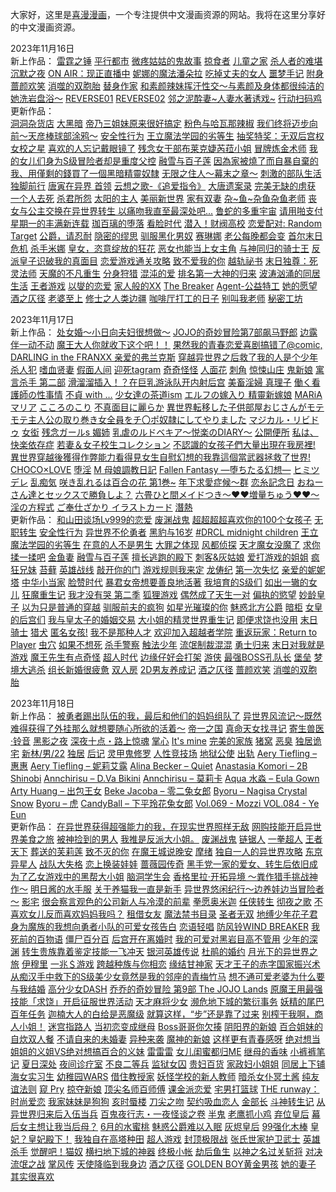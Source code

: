 大家好，这里是<a href="https://www.favcomic.com">喜漫漫画</a>，一个专注提供中文漫画资源的网站。我将在这里分享好的中文漫画资源。

2023年11月16日<br/>
  新上作品：
    <a href="https://www.favcomic.com/comic/detail/905154980934197248">雷霆之锤</a>
    <a href="https://www.favcomic.com/comic/detail/905155264397844480">平行都市</a>
    <a href="https://www.favcomic.com/comic/detail/906230773969985536">微疼姑姑的鬼故事</a>
    <a href="https://www.favcomic.com/comic/detail/906966482649489408">掠食者</a>
    <a href="https://www.favcomic.com/comic/detail/906967184943751168">儿童之家</a>
    <a href="https://www.favcomic.com/comic/detail/906967441396080640">杀人者的难堪</a>
    <a href="https://www.favcomic.com/comic/detail/907256797612613632">沉默之夜</a>
    <a href="https://www.favcomic.com/comic/detail/907260052958748672">ON AIR：现正直播中</a>
    <a href="https://www.favcomic.com/comic/detail/907262243090079744">妮娜的魔法潘朵拉</a>
    <a href="https://www.favcomic.com/comic/detail/907263237014298624">吃掉丈夫的女人</a>
    <a href="https://www.favcomic.com/comic/detail/907263507714678784">噩梦手记</a>
    <a href="https://www.favcomic.com/comic/detail/907263991552811008">附身</a>
    <a href="https://www.favcomic.com/comic/detail/907268746794639360">蔷颜欢笑</a>
    <a href="https://www.favcomic.com/comic/detail/907269158864035840">消噬的双胞胎</a>
    <a href="https://www.favcomic.com/comic/detail/908383228417679360">替身作家</a>
    <a href="https://www.favcomic.com/comic/detail/922521172019650560">和素颜辣妹挥汗性交～与素颜及身体都很纯洁的她洗岩盘浴～</a>
    <a href="https://www.favcomic.com/comic/detail/922522497738481664">REVERSE01</a>
    <a href="https://www.favcomic.com/comic/detail/922523696298598400">REVERSE02</a>
    <a href="https://www.favcomic.com/comic/detail/922525316524679168">邻之泥酔妻~人妻水著诱戏~</a>
    <a href="https://www.favcomic.com/comic/detail/922615124039180288">行动扫码鸡</a><br/>
  更新作品：<br/>
    <a href="https://www.favcomic.com/comic/detail/898251860379574272">洞洞杂货店</a>
    <a href="https://www.favcomic.com/comic/detail/871727812581662720">大黑暗</a>
    <a href="https://www.favcomic.com/comic/detail/871729096223236096">帝乃三姐妹原来很好搞定</a>
    <a href="https://www.favcomic.com/comic/detail/871950652564185088">粉色与哈瓦那辣椒</a>
    <a href="https://www.favcomic.com/comic/detail/872194178493325312">我们终将迈步向前～天彦棒球部涂鸦～</a>
    <a href="https://www.favcomic.com/comic/detail/872982281210437632">安全性行为</a>
    <a href="https://www.favcomic.com/comic/detail/875445835847049216">王立魔法学园的劣等生</a>
    <a href="https://www.favcomic.com/comic/detail/875446337821351936">抽奖特奖：无双后宫权</a>
    <a href="https://www.favcomic.com/comic/detail/877346062027857920">女校之星</a>
    <a href="https://www.favcomic.com/comic/detail/878007925556256768">喜欢的人忘记戴眼镜了</a>
    <a href="https://www.favcomic.com/comic/detail/879498286128570368">残念女干部布莱克婕芮菈小姐</a>
    <a href="https://www.favcomic.com/comic/detail/879503581605142528">冒牌炼金术师</a>
    <a href="https://www.favcomic.com/comic/detail/882333886691024896">我的女儿们身为S级冒险者却是重度父控</a>
    <a href="https://www.favcomic.com/comic/detail/883475090560393216">融雪与百子莲</a>
    <a href="https://www.favcomic.com/comic/detail/885156159412117504">因為家被燒了而自暴自棄的我、用僅剩的錢買了一個黑暗精靈奴隸</a>
    <a href="https://www.favcomic.com/comic/detail/886622055271899136">无限之住人～幕末之章～</a>
    <a href="https://www.favcomic.com/comic/detail/886972562310045696">刺激的部队生活</a>
    <a href="https://www.favcomic.com/comic/detail/886974261368070144">独脚前行</a>
    <a href="https://www.favcomic.com/comic/detail/887028042701086720">唐寅在异界 </a>
    <a href="https://www.favcomic.com/comic/detail/888129375420162048">首领</a>
    <a href="https://www.favcomic.com/comic/detail/888215731416735744">云想之歌-《追爱指令》</a>
    <a href="https://www.favcomic.com/comic/detail/888219830291931136">大唐遗案录</a>
    <a href="https://www.favcomic.com/comic/detail/888221074699984896">完美无缺的虏获</a>
    <a href="https://www.favcomic.com/comic/detail/888507520874848256">一个人去死</a>
    <a href="https://www.favcomic.com/comic/detail/889549723285987328">杀君所怨</a>
    <a href="https://www.favcomic.com/comic/detail/892219688203984896">太阳的主人</a>
    <a href="https://www.favcomic.com/comic/detail/895696884155424768">美丽新世界</a>
    <a href="https://www.favcomic.com/comic/detail/895781038498914304">家有双妻</a>
    <a href="https://www.favcomic.com/comic/detail/896166477357522944">杂~鱼~杂鱼杂鱼老师</a>
    <a href="https://www.favcomic.com/comic/detail/897506338509299712">丧女与公主交换在异世界转生 以痛吻我直至最深处吧...</a>
    <a href="https://www.favcomic.com/comic/detail/898220550080569344">鲁蛇的多重宇宙</a>
    <a href="https://www.favcomic.com/comic/detail/899037867114897408">请用啪支付</a>
    <a href="https://www.favcomic.com/comic/detail/900003225699229696">星期一的丰满新连载</a>
    <a href="https://www.favcomic.com/comic/detail/900737173114986496">珈百璃的堕落</a>
    <a href="https://www.favcomic.com/comic/detail/902633226344996864">看脸时代</a>
    <a href="https://www.favcomic.com/comic/detail/902637162749632512">潜入！财阀高校</a>
    <a href="https://www.favcomic.com/comic/detail/902892950017679360">恋爱配对: Random Target</a>
    <a href="https://www.favcomic.com/comic/detail/903321352310759424">公爵，请忍耐</a>
    <a href="https://www.favcomic.com/comic/detail/903322854739812352">隐密的缪思</a>
    <a href="https://www.favcomic.com/comic/detail/903325266959540224">驯服黑化男奴</a>
    <a href="https://www.favcomic.com/comic/detail/903325642492354560">赛琳娜</a>
    <a href="https://www.favcomic.com/comic/detail/903330454894157824">老公每晚都会变</a>
    <a href="https://www.favcomic.com/comic/detail/903336245189550080">首尔末日危机</a>
    <a href="https://www.favcomic.com/comic/detail/903338810333601792">杀手米娜</a>
    <a href="https://www.favcomic.com/comic/detail/903415045269102592">皇女，恣意绽放的狂花</a>
    <a href="https://www.favcomic.com/comic/detail/903426825118687232">恶女也能当上女主角</a>
    <a href="https://www.favcomic.com/comic/detail/903444210508767232">与神同归的骑士王</a>
    <a href="https://www.favcomic.com/comic/detail/903665647249137664">反派皇子识破我的真面目</a>
    <a href="https://www.favcomic.com/comic/detail/903666338764038144">恋爱游戏通关攻略</a>
    <a href="https://www.favcomic.com/comic/detail/903669248705044480">致不爱我的你</a>
    <a href="https://www.favcomic.com/comic/detail/903671033670803456">越轨祕书</a>
    <a href="https://www.favcomic.com/comic/detail/903781090899140608">末日独尊：死灵法师</a>
    <a href="https://www.favcomic.com/comic/detail/903784209552908288">天魔的不凡重生</a>
    <a href="https://www.favcomic.com/comic/detail/903789055727247360">分身狩猎</a>
    <a href="https://www.favcomic.com/comic/detail/903798436070039552">混沌的爱</a>
    <a href="https://www.favcomic.com/comic/detail/904778284334718976">排名第一大神的归来</a>
    <a href="https://www.favcomic.com/comic/detail/905042835848437760">波涛汹涌的同居生活</a>
    <a href="https://www.favcomic.com/comic/detail/905152203327676416">王者游戏</a>
    <a href="https://www.favcomic.com/comic/detail/905483347101360128">以燮的恋爱</a>
    <a href="https://www.favcomic.com/comic/detail/905484302844829696">家人般的XX</a>
    <a href="https://www.favcomic.com/comic/detail/905493536105963520">The Breaker</a>
    <a href="https://www.favcomic.com/comic/detail/905495283067133952">Agent-公益特工</a>
    <a href="https://www.favcomic.com/comic/detail/905892328785453056">她的愿望</a>
    <a href="https://www.favcomic.com/comic/detail/906617540262895616">酒之仄径</a>
    <a href="https://www.favcomic.com/comic/detail/910624756749967360">老婆至上</a>
    <a href="https://www.favcomic.com/comic/detail/912868562761293824">修士之人类边疆</a>
    <a href="https://www.favcomic.com/comic/detail/913148211663872000">咖啡厅打工的日子</a>
    <a href="https://www.favcomic.com/comic/detail/913149493006966784">别叫我老师</a>
    <a href="https://www.favcomic.com/comic/detail/916059935526232064">秘密工坊</a><br/>

2023年11月17日<br/>
  新上作品：
     <a href="https://www.favcomic.com/comic/detail/872895176362827776">处女婚～小日向夫妇很想做～</a>
     <a href="https://www.favcomic.com/comic/detail/880598814640185344">JOJO的奇妙冒险第7部飙马野郎</a>
     <a href="https://www.favcomic.com/comic/detail/880601752775303168">边露伴一动不动</a>
     <a href="https://www.favcomic.com/comic/detail/886627858829680640">魔王大人你就收下这个吧！！</a>
     <a href="https://www.favcomic.com/comic/detail/894594604962291712">果然我的青春恋爱喜剧搞错了@comic,</a>
     <a href="https://www.favcomic.com/comic/detail/895330837359370240">DARLING in the FRANXX 亲爱的弗兰克斯</a>
     <a href="https://www.favcomic.com/comic/detail/895332952257470464">穿越异世界之后救了我的人是个少年杀人犯</a>
     <a href="https://www.favcomic.com/comic/detail/906226068732649472">嗜血贤妻</a>
     <a href="https://www.favcomic.com/comic/detail/906227818524975104">假面人间</a>
     <a href="https://www.favcomic.com/comic/detail/906962642059534336">迎死tagram</a>
     <a href="https://www.favcomic.com/comic/detail/906963270269804544">奇奇怪怪</a>
     <a href="https://www.favcomic.com/comic/detail/906964020819533824">人面花</a>
     <a href="https://www.favcomic.com/comic/detail/906964263434854400">刺角</a>
     <a href="https://www.favcomic.com/comic/detail/906966168768749568">惊悚山庄</a>
     <a href="https://www.favcomic.com/comic/detail/906967726659084288">鬼新娘</a>
     <a href="https://www.favcomic.com/comic/detail/918862358451986432">寓言杀手 第二部</a>
     <a href="https://www.favcomic.com/comic/detail/922844285638942720">滑溜溜插入！？在巨乳游泳队开内射后宫</a>
     <a href="https://www.favcomic.com/comic/detail/922869863867883520">美畜淫婦 真理子</a>
     <a href="https://www.favcomic.com/comic/detail/922870343562043392">働く看護師の性事情</a>
     <a href="https://www.favcomic.com/comic/detail/922870794927874048">不貞 with …</a>
     <a href="https://www.favcomic.com/comic/detail/922871092857675776">少女達の茶道ism</a>
     <a href="https://www.favcomic.com/comic/detail/922871497566068736">エルフの嫁入り 精靈新嫁娘</a>
     <a href="https://www.favcomic.com/comic/detail/922871737832579072">MARiA マリア</a>
     <a href="https://www.favcomic.com/comic/detail/922872050979315712">こころのこり</a>
     <a href="https://www.favcomic.com/comic/detail/922873220175110144">不真面目に麗らか</a>
     <a href="https://www.favcomic.com/comic/detail/922873571250937856">異世界転移した子供部屋おじさんがモテモテ主人公の取り巻き女全員をチ〇ポ奴隷にしてやりました</a>
     <a href="https://www.favcomic.com/comic/detail/922873858183274496">マジカル・リビドゥ</a>
     <a href="https://www.favcomic.com/comic/detail/922874057509183488">女衒</a>
     <a href="https://www.favcomic.com/comic/detail/922874520707145728">残念ガールs </a>
     <a href="https://www.favcomic.com/comic/detail/922874883434749952">媚姉</a>
     <a href="https://www.favcomic.com/comic/detail/922875932719587328">乳虐のルドベキア〜悦楽のDIARY〜</a>
     <a href="https://www.favcomic.com/comic/detail/922877196475965440">公開便所</a>
     <a href="https://www.favcomic.com/comic/detail/922877576089837568">私は、快楽依存症</a>
     <a href="https://www.favcomic.com/comic/detail/922877886900346880">若妻＆女子校生コレクション</a>
     <a href="https://www.favcomic.com/comic/detail/922878245542699008">不認識的女孩子們大量出現在我房裡!</a>
     <a href="https://www.favcomic.com/comic/detail/922878624628088832">異世界穿越後獲得作弊能力看得見女生自慰幻想的我靠這個當武器拯救了世界!</a>
     <a href="https://www.favcomic.com/comic/detail/922878953713180672">CHOCO×LOVE</a>
     <a href="https://www.favcomic.com/comic/detail/922879299298664448">堕淫</a>
     <a href="https://www.favcomic.com/comic/detail/922879649481105408">M 母娘調教日記</a>
     <a href="https://www.favcomic.com/comic/detail/922879914762444800">Fallen Fantasy ―堕ちたる幻想―</a>
     <a href="https://www.favcomic.com/comic/detail/922880174167564288">ヒミツデレ</a>
     <a href="https://www.favcomic.com/comic/detail/922880366790975488">乱痴気</a>
     <a href="https://www.favcomic.com/comic/detail/922880612149370880">咲き乱れるは百合の花 第1巻~</a>
     <a href="https://www.favcomic.com/comic/detail/922881036000567296">年下求愛症候～群</a>
     <a href="https://www.favcomic.com/comic/detail/922881399743193088">恋糸記念日</a>
     <a href="https://www.favcomic.com/comic/detail/922882024635768832">おねーさん達とセックスで勝負しよ？</a>
     <a href="https://www.favcomic.com/comic/detail/922882408993398784">六畳ひと間メイドつき～♥♥増量ちゅう♥♥～</a>
     <a href="https://www.favcomic.com/comic/detail/922882731489239040">淫の方程式</a>
     <a href="https://www.favcomic.com/comic/detail/922883109005959168">ご奉仕ざかり   イラストカード</a>
     <a href="https://www.favcomic.com/comic/detail/922883498937819136">潛熱</a><br/>
  更新作品：
     <a href="https://www.favcomic.com/comic/detail/871366185097240576">和山田谈场Lv999的恋爱</a>
     <a href="https://www.favcomic.com/comic/detail/871727293624623104">废渊战鬼</a>
     <a href="https://www.favcomic.com/comic/detail/872977906391982080">超超超超喜欢你的100个女孩子</a>
     <a href="https://www.favcomic.com/comic/detail/872979228541460480">无职转生</a>
     <a href="https://www.favcomic.com/comic/detail/872982281210437632">安全性行为</a>
     <a href="https://www.favcomic.com/comic/detail/872985323699838976">异世界不伦勇者</a>
     <a href="https://www.favcomic.com/comic/detail/873338293062868992">黑豹与16岁</a>
     <a href="https://www.favcomic.com/comic/detail/875190331434475520">#DRCL midnight children</a>
     <a href="https://www.favcomic.com/comic/detail/875445835847049216">王立魔法学园的劣等生</a>
     <a href="https://www.favcomic.com/comic/detail/875463427152289792">在意的人不是男生</a>
     <a href="https://www.favcomic.com/comic/detail/875793359107661824">大罪之体现</a>
     <a href="https://www.favcomic.com/comic/detail/878010903025557504">风都侦探</a>
     <a href="https://www.favcomic.com/comic/detail/880575421828177920">天才魔女没魔了</a>
     <a href="https://www.favcomic.com/comic/detail/880608778947534848">求你揉一揉吧</a>
     <a href="https://www.favcomic.com/comic/detail/882326981016952832">金鱼妻</a>
     <a href="https://www.favcomic.com/comic/detail/883475090560393216">融雪与百子莲</a>
     <a href="https://www.favcomic.com/comic/detail/883476301233659904">擅长逃跑的殿下</a>
     <a href="https://www.favcomic.com/comic/detail/885530210496290816">刺客&灰姑娘</a>
     <a href="https://www.favcomic.com/comic/detail/886919238747561984">爱打游戏的姐姐</a>
     <a href="https://www.favcomic.com/comic/detail/887035575004176384">疯狂兄妹</a>
     <a href="https://www.favcomic.com/comic/detail/887889961028820992">苔藓</a>
     <a href="https://www.favcomic.com/comic/detail/887891886763810816">英雄战线</a>
     <a href="https://www.favcomic.com/comic/detail/888103708842401792">敲开你的门</a>
     <a href="https://www.favcomic.com/comic/detail/888119768224243712">游戏规则我来定</a>
     <a href="https://www.favcomic.com/comic/detail/888212328317853696">龙俦纪</a>
     <a href="https://www.favcomic.com/comic/detail/893217404455362560">第一次失忆</a>
     <a href="https://www.favcomic.com/comic/detail/893219112925405184">亲爱的妮妮塔</a>
     <a href="https://www.favcomic.com/comic/detail/896166013274562560">中华小当家</a>
     <a href="https://www.favcomic.com/comic/detail/902638750230781952">脸赞时代</a>
     <a href="https://www.favcomic.com/comic/detail/902905210417061888">暴君女帝想要善良地活著</a>
     <a href="https://www.favcomic.com/comic/detail/902914286156914688">我培育的S级们</a>
     <a href="https://www.favcomic.com/comic/detail/902915059980836864">如出一辙的女儿</a>
     <a href="https://www.favcomic.com/comic/detail/902917682238726144">狂魔重生记</a>
     <a href="https://www.favcomic.com/comic/detail/902920394284081152">我才没有哭 第二季</a>
     <a href="https://www.favcomic.com/comic/detail/902925590024298496">狐狸游戏</a>
     <a href="https://www.favcomic.com/comic/detail/902926676047044608">偶然成了天生一对</a>
     <a href="https://www.favcomic.com/comic/detail/902928000234954752">偏执的慾望</a>
     <a href="https://www.favcomic.com/comic/detail/902933285007663104">妙龄皇子</a>
     <a href="https://www.favcomic.com/comic/detail/903320755553574912">以为只是普通的穿越</a>
     <a href="https://www.favcomic.com/comic/detail/903327327725953024">驯服前夫的疯狗</a>
     <a href="https://www.favcomic.com/comic/detail/903328929593565184">如星光璀璨的你</a>
     <a href="https://www.favcomic.com/comic/detail/903330090509803520">魅惑北方公爵</a>
     <a href="https://www.favcomic.com/comic/detail/903338446142185472">暗柜</a>
     <a href="https://www.favcomic.com/comic/detail/903415470185652224">女皇的后宫们</a>
     <a href="https://www.favcomic.com/comic/detail/903416038497067008">我与皇太子的婚姻交易</a>
     <a href="https://www.favcomic.com/comic/detail/903426196031807488">大小姐的精灵世界重生记</a>
     <a href="https://www.favcomic.com/comic/detail/903427749081915392">即便求饶也没用</a>
     <a href="https://www.favcomic.com/comic/detail/903432015393726464">末日骑士</a>
     <a href="https://www.favcomic.com/comic/detail/903433399925088256">猎犬</a>
     <a href="https://www.favcomic.com/comic/detail/903670617117696000">匿名女孩!</a>
     <a href="https://www.favcomic.com/comic/detail/903781415852843008">我不是那种人才</a>
     <a href="https://www.favcomic.com/comic/detail/903784529825767424">欢迎加入超越者学院</a>
     <a href="https://www.favcomic.com/comic/detail/903785261022978048">重返玩家：Return to Player</a>
     <a href="https://www.favcomic.com/comic/detail/903787171062882304">虫穴</a>
     <a href="https://www.favcomic.com/comic/detail/903791190086918144">如果不想死</a>
     <a href="https://www.favcomic.com/comic/detail/903791844461256704">杀手警察</a>
     <a href="https://www.favcomic.com/comic/detail/903792142433001472">触法少年</a>
     <a href="https://www.favcomic.com/comic/detail/903794043115413504">流氓制裁混混</a>
     <a href="https://www.favcomic.com/comic/detail/904411937562042368">勇士归来</a>
     <a href="https://www.favcomic.com/comic/detail/904414202502979584">末日对我就是游戏</a>
     <a href="https://www.favcomic.com/comic/detail/904416131136233472">魔王先生有点奇怪</a>
     <a href="https://www.favcomic.com/comic/detail/904777267849338880">超人时代</a>
     <a href="https://www.favcomic.com/comic/detail/905150839449067520">边缘仔好会打架</a>
     <a href="https://www.favcomic.com/comic/detail/905151847306764288">游侠</a>
     <a href="https://www.favcomic.com/comic/detail/905153118101184512">最强BOSS孔队长</a>
     <a href="https://www.favcomic.com/comic/detail/905153962754318336">堡垒</a>
     <a href="https://www.favcomic.com/comic/detail/905156313720430592">梦境大逃杀</a>
     <a href="https://www.favcomic.com/comic/detail/905489287020158976">组长新婚很疲惫</a>
     <a href="https://www.favcomic.com/comic/detail/905492535470858240">双人房</a>
     <a href="https://www.favcomic.com/comic/detail/905891931228348416">2D男友养成记</a>
     <a href="https://www.favcomic.com/comic/detail/906617540262895616">酒之仄径</a>
     <a href="https://www.favcomic.com/comic/detail/907268746794639360">蔷颜欢笑</a>
     <a href="https://www.favcomic.com/comic/detail/907269158864035840">消噬的双胞胎</a><br/>

2023年11月18日<br/>
  新上作品：
    <a href="https://www.favcomic.com/comic/872873902680973312">被勇者踢出队伍的我，最后和他们的妈妈组队了</a>
    <a href="https://www.favcomic.com/comic/880573450677264384">异世界风流记～既然难得获得了外挂那么就想要随心所欲的活着～</a>
    <a href="https://www.favcomic.com/comic/882783059710189568">帝一之国</a>
    <a href="https://www.favcomic.com/comic/889893847558135808">真命天女找寻记</a>
    <a href="https://www.favcomic.com/comic/894391346868133888">寄生兽医·铃音</a>
    <a href="https://www.favcomic.com/comic/906224123225710592">黑影之夜</a>
    <a href="https://www.favcomic.com/comic/906227278827102208">深夜十点・路上惊魂</a>
    <a href="https://www.favcomic.com/comic/906228141868064768">掌心</a>
    <a href="https://www.favcomic.com/comic/906228734435139584">It's mine</a>
    <a href="https://www.favcomic.com/comic/906229381121318912">完美的家族</a>
    <a href="https://www.favcomic.com/comic/906236415615049728">猪窝</a>
    <a href="https://www.favcomic.com/comic/906956892469862400">恶臭</a>
    <a href="https://www.favcomic.com/comic/906957908422565888">独居诡宅</a>
    <a href="https://www.favcomic.com/comic/906958334224113664">新林/男/22</a>
    <a href="https://www.favcomic.com/comic/906958764459040768">独居</a>
    <a href="https://www.favcomic.com/comic/906959104038281216">后记</a>
    <a href="https://www.favcomic.com/comic/906960858263986176">灵甲鬼修罗</a>
    <a href="https://www.favcomic.com/comic/906961109804785664">人性竞技场</a>
    <a href="https://www.favcomic.com/comic/906961570930761728">地狱公使</a>
    <a href="https://www.favcomic.com/comic/922917081274523648">出轨</a>
    <a href="https://www.favcomic.com/comic/923292378981343232">Aery Tiefling – 惠惠</a>
    <a href="https://www.favcomic.com/comic/923292476100452352">Aery Tiefling – 妮莉艾露</a>
    <a href="https://www.favcomic.com/comic/923292566324125696">Alina Becker – Quiet</a>
    <a href="https://www.favcomic.com/comic/923292669856325632">Anastasia Komori – 2B Shinobi</a>
    <a href="https://www.favcomic.com/comic/923292762760159232">Annchirisu – D.Va Bikini</a>
    <a href="https://www.favcomic.com/comic/923292875142340608">Annchirisu – 莫莉卡</a>
    <a href="https://www.favcomic.com/comic/923292968218140672">Aqua 水淼 – Eula Gown</a>
    <a href="https://www.favcomic.com/comic/923293196241477632">Arty Huang – 出包王女</a>
    <a href="https://www.favcomic.com/comic/923293299228418048">Beke Jacoba – 零二兔女郎</a>
    <a href="https://www.favcomic.com/comic/923293397379325952">Byoru – Nagisa Crystal Snow</a>
    <a href="https://www.favcomic.com/comic/923293537322278912">Byoru – 虎</a>
    <a href="https://www.favcomic.com/comic/923293628347064320">CandyBall – 下平玲花兔女郎</a>
    <a href="https://www.favcomic.com/comic/923295527578247168">Vol.069 - Mozzi </a>
    <a href="https://www.favcomic.com/comic/923295650148392960">VOL.084 - Ye Eun</a><br/>
  更新作品：
    <a href="https://www.favcomic.com/comic/871372817977974784">在异世界获得超强能力的我，在现实世界照样无敌</a>
    <a href="https://www.favcomic.com/comic/871544837348925440">网购技能开启异世界美食之旅</a>
    <a href="https://www.favcomic.com/comic/871546632351653888">被神捡到的男人</a>
    <a href="https://www.favcomic.com/comic/871723862583287808">我推是反派大小姐。</a>
    <a href="https://www.favcomic.com/comic/871727293624623104">废渊战鬼</a>
    <a href="https://www.favcomic.com/comic/871731888501432320">链锯人</a>
    <a href="https://www.favcomic.com/comic/871934912159162368">一拳超人</a>
    <a href="https://www.favcomic.com/comic/872520511878471680">王者天下</a>
    <a href="https://www.favcomic.com/comic/872530534696361984">葬送的芙莉莲</a>
    <a href="https://www.favcomic.com/comic/872638057445203968">致不灭的你</a>
    <a href="https://www.favcomic.com/comic/872639940226326528">在魔王城说晚安</a>
    <a href="https://www.favcomic.com/comic/872864845144399872">摩绪</a>
    <a href="https://www.favcomic.com/comic/872869703016652800">独自一人的异世界攻略</a>
    <a href="https://www.favcomic.com/comic/872872096290709504">东京异星人</a>
    <a href="https://www.favcomic.com/comic/872876321087299584">战队大失格</a>
    <a href="https://www.favcomic.com/comic/872883179097300992">恋上换装娃娃</a>
    <a href="https://www.favcomic.com/comic/872977326936301568">蔷薇园传奇</a>
    <a href="https://www.favcomic.com/comic/872988627901227008">黑手党一家的爱女、转生后依旧成为了乙女游戏中的黑帮大小姐</a>
    <a href="https://www.favcomic.com/comic/872990513857437696">脑洞学生会</a>
    <a href="https://www.favcomic.com/comic/872992467052535808">香格里拉·开拓异境 ～粪作猎手挑战神作～</a>
    <a href="https://www.favcomic.com/comic/873167881226035200">明日酱的水手服</a>
    <a href="https://www.favcomic.com/comic/873168586884128768">关于养猫我一直是新手</a>
    <a href="https://www.favcomic.com/comic/873207634038235136">异世界悠闲纪行～边养娃边当冒险者～</a>
    <a href="https://www.favcomic.com/comic/873218280968560640">影宅</a>
    <a href="https://www.favcomic.com/comic/873235170608685056">很会察言观色的公司新人与冷漠的前辈</a>
    <a href="https://www.favcomic.com/comic/873731398610067456">拳愿奥米迦</a>
    <a href="https://www.favcomic.com/comic/873742132819664896">任侠转生</a>
    <a href="https://www.favcomic.com/comic/873752434219032576">彻夜之歌</a>
    <a href="https://www.favcomic.com/comic/873757397020188672">不喜欢女儿反而喜欢妈妈我吗？</a>
    <a href="https://www.favcomic.com/comic/873758158525440000">租借女友</a>
    <a href="https://www.favcomic.com/comic/875099497238241280">魔法禁书目录</a>
    <a href="https://www.favcomic.com/comic/875210605177479168">圣者无双</a>
    <a href="https://www.favcomic.com/comic/875455395307593728">地缚少年花子君</a>
    <a href="https://www.favcomic.com/comic/875462329054142464">身为魔族的我想向勇者小队的可爱女孩告白</a>
    <a href="https://www.favcomic.com/comic/875464372296753152">恋语轻唱</a>
    <a href="https://www.favcomic.com/comic/875480587396325376">防风铃WIND BREAKER</a>
    <a href="https://www.favcomic.com/comic/875771224788180992">我死前的百物语</a>
    <a href="https://www.favcomic.com/comic/877184975550685184">僵尸百分百</a>
    <a href="https://www.favcomic.com/comic/877187090562031616">后宫开在离婚时</a>
    <a href="https://www.favcomic.com/comic/877193316888879104">我的可爱对黑岩目高不管用</a>
    <a href="https://www.favcomic.com/comic/877194926176215040">少年的深渊</a>
    <a href="https://www.favcomic.com/comic/877196176011698176">转生贵族靠着鉴定技能一飞冲天</a>
    <a href="https://www.favcomic.com/comic/877197187845595136">银河英雄传说</a>
    <a href="https://www.favcomic.com/comic/877350041570910208">杜鹃的婚约</a>
    <a href="https://www.favcomic.com/comic/877356400873971712">月光下的异世界之旅</a>
    <a href="https://www.favcomic.com/comic/877363183524913152">伊穆里</a>
    <a href="https://www.favcomic.com/comic/877370151845109760">一兆＄游戏</a>
    <a href="https://www.favcomic.com/comic/877618136222932992">跨越种族与你相恋</a>
    <a href="https://www.favcomic.com/comic/877620255994814464">缘结甘神家</a>
    <a href="https://www.favcomic.com/comic/877627774276345856">天才王子的赤字国家振兴术</a>
    <a href="https://www.favcomic.com/comic/878020646695739392">从痴汉手中救下的S级美少女竟然是我的邻座的青梅竹马</a>
    <a href="https://www.favcomic.com/comic/878353668905246720">想不通可爱老婆为什么要与我结婚</a>
    <a href="https://www.favcomic.com/comic/878385561826631680">高分少女DASH</a>
    <a href="https://www.favcomic.com/comic/880600797631619072">乔乔的奇妙冒险 第9部 The JOJO Lands</a>
    <a href="https://www.favcomic.com/comic/880899655163060224">原魔王用最强技能「求饶」开启征服世界活动</a>
    <a href="https://www.favcomic.com/comic/882335018683342848">天才麻将少女</a>
    <a href="https://www.favcomic.com/comic/882745016496300032">濒危地下城的繁衍事务</a>
    <a href="https://www.favcomic.com/comic/882746431956459520">妖精的尾巴 百年任务</a>
    <a href="https://www.favcomic.com/comic/883464688455786496">迦楠大人的白给是恶魔级</a>
    <a href="https://www.favcomic.com/comic/883777651490299904">就算这样，“步”还是靠了过来</a>
    <a href="https://www.favcomic.com/comic/885519550282604544">别榨干我啊，商人小姐！</a>
    <a href="https://www.favcomic.com/comic/885529824137977856">迷宫指路人</a>
    <a href="https://www.favcomic.com/comic/886973726317486080">当初恋变成继母</a>
    <a href="https://www.favcomic.com/comic/887030916772405248">Boss哥哥你欠揍</a>
    <a href="https://www.favcomic.com/comic/887034185305432064">阴阳界的新娘</a>
    <a href="https://www.favcomic.com/comic/887054359567933440">百合姐妹的自炊双人餐</a>
    <a href="https://www.favcomic.com/comic/887695377606778880">不请自来的未婚妻</a>
    <a href="https://www.favcomic.com/comic/888145345849204736">异种来袭</a>
    <a href="https://www.favcomic.com/comic/888215432681627648">魔神的新娘</a>
    <a href="https://www.favcomic.com/comic/889547522752782336">这样更有青春感呀</a>
    <a href="https://www.favcomic.com/comic/889550565665808384">绝对想当姐姐的义姐VS绝对想搞百合的义妹</a>
    <a href="https://www.favcomic.com/comic/896540594606841856">雷雷雷</a>
    <a href="https://www.favcomic.com/comic/898220021384355840">女儿闺蜜都归ME</a>
    <a href="https://www.favcomic.com/comic/898221817393717248">继母的香味</a>
    <a href="https://www.favcomic.com/comic/898223591571726336">小裤裤笔记</a>
    <a href="https://www.favcomic.com/comic/898227155589275648">夏日深处</a>
    <a href="https://www.favcomic.com/comic/898231359364014080">夜间诊疗室</a>
    <a href="https://www.favcomic.com/comic/898265784978120704">不良二等兵</a>
    <a href="https://www.favcomic.com/comic/899036432776175616">监狱女囚</a>
    <a href="https://www.favcomic.com/comic/899039402364379136">贵妇百货</a>
    <a href="https://www.favcomic.com/comic/899667323105976320">家政妇小姐姐</a>
    <a href="https://www.favcomic.com/comic/899686707438428160">同居上下铺</a>
    <a href="https://www.favcomic.com/comic/900012093942669312">海女实习生</a>
    <a href="https://www.favcomic.com/comic/900362513571520512">幼稚园WARS</a>
    <a href="https://www.favcomic.com/comic/901127928715288576">借住教授家</a>
    <a href="https://www.favcomic.com/comic/902189428666146816">妖怪学校的新人教师</a>
    <a href="https://www.favcomic.com/comic/902189971119677440">暗杀女仆冥土酱</a>
    <a href="https://www.favcomic.com/comic/902887662573199360">纯友谊法则</a>
    <a href="https://www.favcomic.com/comic/902891880650514432">窥 Pry</a>
    <a href="https://www.favcomic.com/comic/902900539208114176">掠夺新娘</a>
    <a href="https://www.favcomic.com/comic/902918613013504000">顶尖名师百师傅</a>
    <a href="https://www.favcomic.com/comic/902921663480471552">课金派恋爱</a>
    <a href="https://www.favcomic.com/comic/902923429693497344">宅男打篮球</a>
    <a href="https://www.favcomic.com/comic/902929282882478080">THE runway：时尚爱恋</a>
    <a href="https://www.favcomic.com/comic/902930502628024320">我家妹妹是狗狗</a>
    <a href="https://www.favcomic.com/comic/902933633273307136">亥时蜃楼</a>
    <a href="https://www.favcomic.com/comic/903326024228544512">刀尖之吻</a>
    <a href="https://www.favcomic.com/comic/903326430509801472">契约吸血恋人</a>
    <a href="https://www.favcomic.com/comic/903331090847113216">金部长</a>
    <a href="https://www.favcomic.com/comic/903331938109104128">斗神转生记</a>
    <a href="https://www.favcomic.com/comic/903335198169636864">从异世界归来后入伍当兵</a>
    <a href="https://www.favcomic.com/comic/903336966781804544">百鬼夜行志・一夜怪谈之卷</a>
    <a href="https://www.favcomic.com/comic/903337292142354432">半鬼</a>
    <a href="https://www.favcomic.com/comic/903338146333335552">老鹰抓小鸡</a>
    <a href="https://www.favcomic.com/comic/903413949180026880">弃位皇后</a>
    <a href="https://www.favcomic.com/comic/903421753399844864">幕后女主想让我当后母？</a>
    <a href="https://www.favcomic.com/comic/903424719833931776">6月的水蜜桃</a>
    <a href="https://www.favcomic.com/comic/903425071174000640">魅惑公爵难以入眠</a>
    <a href="https://www.favcomic.com/comic/903425766056927232">灰烬皇后</a>
    <a href="https://www.favcomic.com/comic/903443802155524096">99强化木棒</a>
    <a href="https://www.favcomic.com/comic/903667412908515328">皇妃？皇妃殿下！</a>
    <a href="https://www.favcomic.com/comic/903781699069026304">我独自在高塔种田</a>
    <a href="https://www.favcomic.com/comic/903782257624489984">超人游戏</a>
    <a href="https://www.favcomic.com/comic/903782754234277888">封顶极限战</a>
    <a href="https://www.favcomic.com/comic/903790195411918848">张氏世家护卫武士</a>
    <a href="https://www.favcomic.com/comic/903790875350540288">英雄杀手</a>
    <a href="https://www.favcomic.com/comic/904412964440907776">觉醒吧！猫奴</a>
    <a href="https://www.favcomic.com/comic/904417199844892672">横扫地下城的神器</a>
    <a href="https://www.favcomic.com/comic/904419152603783168">终极小帐</a>
    <a href="https://www.favcomic.com/comic/904419752720605184">劫后鱼生</a>
    <a href="https://www.favcomic.com/comic/904420677476556800">以神之名过关斩将</a>
    <a href="https://www.favcomic.com/comic/905492961586978816">对决流氓之战</a>
    <a href="https://www.favcomic.com/comic/905494911808315392">掌风传</a>
    <a href="https://www.favcomic.com/comic/906615684082049024">天使降临到我身边</a>
    <a href="https://www.favcomic.com/comic/906617540262895616">酒之仄径</a>
    <a href="https://www.favcomic.com/comic/906619860707057664">GOLDEN BOY黄金男孩</a>
    <a href="https://www.favcomic.com/comic/912866134729039872">她的妻子</a>
    <a href="https://www.favcomic.com/comic/913149142103105536">其实很喜欢</a><br/>

  
